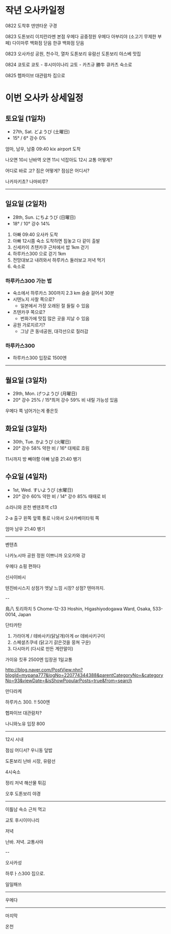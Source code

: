# 작년 오사카일정

0822 
도착후 덴덴타운 구경

0823 
도톤보리 이치란라멘 본점
우메다 공중정원
우메다 아부리야 (소고기 무제한 부페)
다이마루 백화점 닫음
한큐 백화점 닫음

0823 
오사카성 공원, 천수각, 열차
도톤보리 유람선
도톤보리 야스베 맛집

0824
쿄토로 
쿄토 - 후시미이나리
교토 - 카츠규 勝牛 큐카츠
숙소로

0825
헵파이브 대관람차
집으로


# 이번 오사카 상세일정


## 토요일 (1일차)
* 27th, Sat. どようび (土曜日)
* 15° / 6° 강수 0%


엄마, 남우, 남중 09:40 kix airport 도착



나오면 10시
난바역 오면 11시 넉잡아도 12시
교통 어떻게?


어디로 바로 고?
짐은 어떻게?
점심은 어디서?



나카자키쵸?
나마비루?




---
## 일요일 (2일차)
* 28th, Sun. にちようび (日曜日)
* 18° / 10° 강수 14%

1. 아빠 09:40 오사카 도착
2. 아빠 12시쯤 숙소 도착하면 짐놓고 다 같이 출발
3. 신세카이 츠텐카쿠 근처에서 밥 1km 걷기
4. 하루카스300 으로 걷기 1km
5. 전망대보고 내려와서 하루카스 둘러보고 저녁 먹기
6. 숙소로


### 하루카스300 가는 법
* 숙소에서 하루카스 300까지 2.3 km 슬슬 걸어서 30분
* 시텐노지 사찰 쪽으로?
  * 일본에서 가장 오래된 절 들릴 수 있음
* 츠텐카쿠 쪽으로?
  * 번화가에 맛집 많은 곳을 지날 수 있음
* 공원 가로지르기?
  * 그냥 큰 동네공원, 대각선으로 질러감


### 하루카스300
* 하루카스300 입장료 1500엔



---

## 월요일 (3일차)
* 29th, Mon. げつようび (月曜日)
* 20° 강수 25% / 15°최저 강수 59% 비 내릴 가능성 있음

우메다 쪽 넘어가는게 좋은듯




## 화요일 (3일차)
* 30th, Tue. かようび (火曜日)
* 20° 강수 58% 약한 비 / 16° 대체로 흐림

11시까지 방 빼야함
아빠 남중 21:40 뱅기









## 수요일 (4일차)
* 1st, Wed. すいようび (水曜日)
* 20° 강수 60% 약한 비 / 14° 강수 85% 때때로 비



소라니와 온천
벤덴초역 c13

2-a 출구 왼쪽 앞쭉
통로 나와서 오사카베이타워 쪽








엄마 남우 21:40 뱅기





---

벤텐쵸

나카노시마 공원 정원 이쁘니까 오오카와 강


우메다 쇼핑 편하다


신사이바시 


텐진바시스지 상점가 엣날 느낌 시장? 상점? 텐마까지.



--

鳥八 토리하치
5 Chome-12-33 Hoshin, Higashiyodogawa Ward, Osaka, 533-0014, Japan



단타카탄

1. 가라아게 / 테바사키(닭날개)아게 or 데바사키구이
2. 스페셜츠쿠네 (닭고기 갉은것을 뭉쳐 구운)
3. 다시마키 (다시로 만든 계란말이)













가이유 킷푸 2500엔 입장권 1일교통



http://blog.naver.com/PostView.nhn?blogId=mypana777&logNo=220774344388&parentCategoryNo=&categoryNo=93&viewDate=&isShowPopularPosts=true&from=search




만다라케


하루카스 300. !! 500엔

헵파이브 대관람차? 




나니와노유 입장 800










-----

12시 시내

점심 어디서? 우니동 덮밥

도톤보리 난바 시장, 유람선

4시숙소

정리 저녁 해산물 튀김


오후 도톤보리 야경


---

이틀남
숙소 근처 먹고

교토 후시이미나리


저녁


난바. 저녁.   교통사야


-- 



오사카성

하루ㅏ스300 집으로.

일일패쓰


---

우메다



---


마지막


온천






